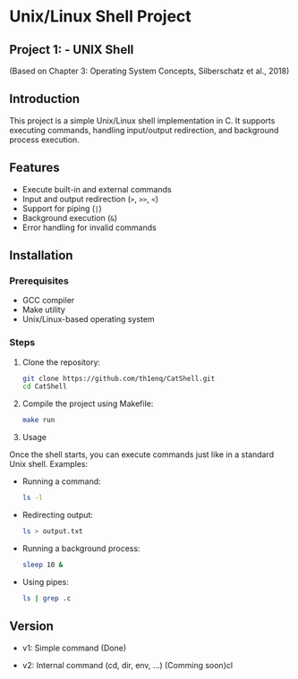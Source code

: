 # Unix/Linux Shell Project

## Project 1: - UNIX Shell

(Based on Chapter 3: Operating System Concepts, Silberschatz et al., 2018)

## Introduction

This project is a simple Unix/Linux shell implementation in C. It supports executing commands, handling input/output redirection, and background process execution.

## Features

- Execute built-in and external commands
- Input and output redirection (`>`, `>>`, `<`)
- Support for piping (`|`)
- Background execution (`&`)
- Error handling for invalid commands

## Installation

### Prerequisites

- GCC compiler
- Make utility
- Unix/Linux-based operating system

### Steps

1. Clone the repository:
   
   ```sh
   git clone https://github.com/th1enq/CatShell.git
   cd CatShell
   ```

2. Compile the project using Makefile:
   
   ```sh
   make run
   ```

3. Usage

Once the shell starts, you can execute commands just like in a standard Unix shell. Examples:

- Running a command:
  
  ```sh
  ls -l
  ```

- Redirecting output:
  
  ```sh
  ls > output.txt
  ```

- Running a background process:
  
  ```sh
  sleep 10 &
  ```

- Using pipes:
  
  ```sh
  ls | grep .c
  ```

## Version

- v1: Simple command (Done)

- v2: Internal command (cd, dir, env, ...) (Comming soon)cl
